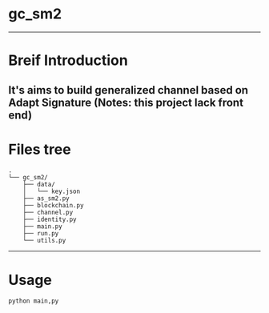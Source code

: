 # gc_sm2
--------------------
# Breif Introduction
  It's aims to build generalized channel based on Adapt Signature
  (Notes: this project lack front end)
--------------------
# Files tree
```
.
└── gc_sm2/
    ├── data/
    │   └── key.json
    ├── as_sm2.py
    ├── blockchain.py
    ├── channel.py
    ├── identity.py
    ├── main.py
    ├── run.py
    └── utils.py 
```
--------------------
# Usage
`python main,py`
